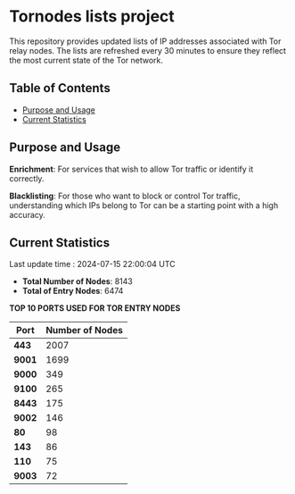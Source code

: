 # Tornodes lists project

This repository provides updated lists of IP addresses associated with Tor relay nodes. The lists are refreshed every 30 minutes to ensure they reflect the most current state of the Tor network.

## Table of Contents

- [Purpose and Usage](#purpose-and-usage)
- [Current Statistics](#current-statistics)


## Purpose and Usage

**Enrichment**: For services that wish to allow Tor traffic or identify it correctly.

**Blacklisting**: For those who want to block or control Tor traffic, understanding which IPs belong to Tor can be a starting point with a high accuracy.

## Current Statistics

Last update time : 2024-07-15 22:00:04 UTC

- **Total Number of Nodes**: 8143
- **Total of Entry Nodes**: 6474

**TOP 10 PORTS USED FOR TOR ENTRY NODES**

| **Port** | **Number of Nodes** |
|------|-----------------|
| **443**   | 2007  |
| **9001**   | 1699  |
| **9000**   | 349  |
| **9100**   | 265  |
| **8443**   | 175  |
| **9002**   | 146  |
| **80**   | 98  |
| **143**   | 86  |
| **110**   | 75  |
| **9003**   | 72  |

